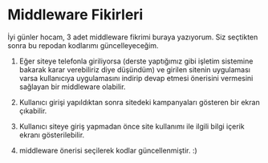 # Middleware Fikirleri
İyi günler hocam, 3 adet middleware fikrimi buraya yazıyorum. Siz seçtikten sonra bu repodan kodlarımı güncelleyeceğim.
1. Eğer siteye telefonla giriliyorsa (derste yaptığımız gibi işletim sistemine bakarak karar verebiliriz diye düşündüm) ve girilen sitenin uygulaması varsa kullanıcıya 
uygulamasını indirip devap etmesi önerisini vermesini sağlayan bir middleware olabilir.
2. Kullanıcı girişi yapıldıktan sonra sitedeki kampanyaları gösteren bir ekran çıkabilir.
3. Kullanıcı siteye giriş yapmadan önce site kullanımı ile ilgili bilgi içerik ekranı gösterilebilir.


2. middleware önerisi seçilerek kodlar güncellenmiştir. :)
